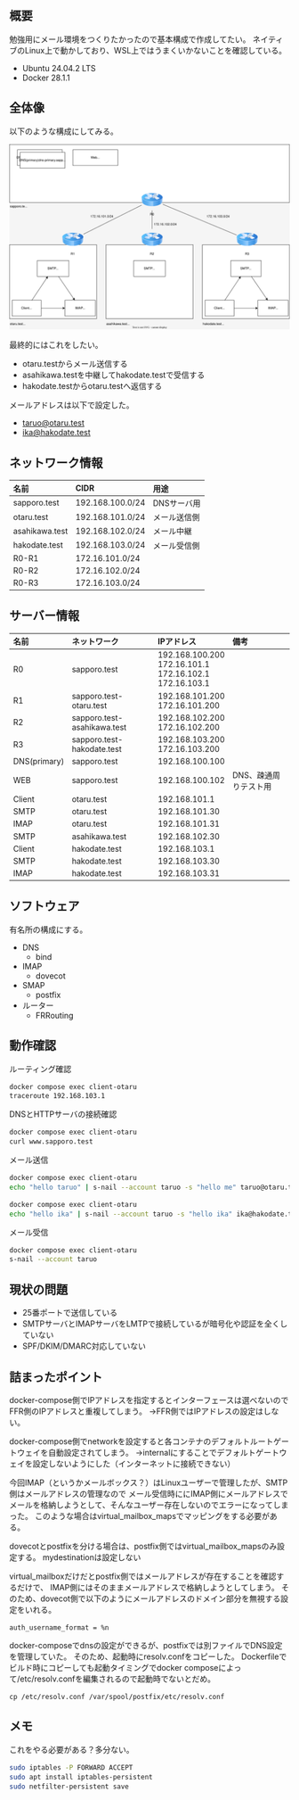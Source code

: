 ## 概要
勉強用にメール環境をつくりたかったので基本構成で作成してたい。
ネイティブのLinux上で動かしており、WSL上ではうまくいかないことを確認している。

- Ubuntu 24.04.2 LTS
- Docker 28.1.1

## 全体像
以下のような構成にしてみる。

![](docs/mail-local.drawio.svg)

最終的にはこれをしたい。

- otaru.testからメール送信する
- asahikawa.testを中継してhakodate.testで受信する
- hakodate.testからotaru.testへ返信する

メールアドレスは以下で設定した。

- taruo@otaru.test
- ika@hakodate.test

## ネットワーク情報

| 名前             | CIDR             | 用途      |
| :------------- | :--------------- | :------ |
| sapporo.test   | 192.168.100.0/24 | DNSサーバ用 |
| otaru.test     | 192.168.101.0/24 | メール送信側  |
| asahikawa.test | 192.168.102.0/24 | メール中継   |
| hakodate.test  | 192.168.103.0/24 | メール受信側  |
| R0-R1          | 172.16.101.0/24  |         |
| R0-R2          | 172.16.102.0/24  |         |
| R0-R3          | 172.16.103.0/24  |         |

## サーバー情報

| 名前           | ネットワーク                | IPアドレス                                                      | 備考                  |
|:---------------|:----------------------------|:----------------------------------------------------------------|:----------------------|
| R0             | sapporo.test                | 192.168.100.200<br>172.16.101.1<br>172.16.102.1<br>172.16.103.1 |                       |
| R1             | sapporo.test-otaru.test     | 192.168.101.200<br>172.16.101.200                               |                       |
| R2             | sapporo.test-asahikawa.test | 192.168.102.200<br>172.16.102.200                               |                       |
| R3             | sapporo.test-hakodate.test  | 192.168.103.200<br>172.16.103.200                               |                       |
| DNS(primary)   | sapporo.test                | 192.168.100.100                                                 |                       |
| WEB            | sapporo.test                | 192.168.100.102                                                 | DNS、疎通周りテスト用 |
| Client         | otaru.test                  | 192.168.101.1                                                   |                       |
| SMTP           | otaru.test                  | 192.168.101.30                                                  |                       |
| IMAP           | otaru.test                  | 192.168.101.31                                                  |                       |
| SMTP           | asahikawa.test              | 192.168.102.30                                                  |                       |
| Client         | hakodate.test               | 192.168.103.1                                                   |                       |
| SMTP           | hakodate.test               | 192.168.103.30                                                  |                       |
| IMAP           | hakodate.test               | 192.168.103.31                                                  |                       |

## ソフトウェア
有名所の構成にする。
- DNS
	- bind
- IMAP
	- dovecot
- SMAP
	- postfix
- ルーター
	- FRRouting

## 動作確認

ルーティング確認

```bash
docker compose exec client-otaru
traceroute 192.168.103.1
```

DNSとHTTPサーバの接続確認

```bash
docker compose exec client-otaru
curl www.sapporo.test
```

メール送信

```bash
docker compose exec client-otaru
echo "hello taruo" | s-nail --account taruo -s "hello me" taruo@otaru.test 
```

```bash
docker compose exec client-otaru
echo "hello ika" | s-nail --account taruo -s "hello ika" ika@hakodate.test
```

メール受信

```bash
docker compose exec client-otaru
s-nail --account taruo
```


## 現状の問題
- 25番ポートで送信している
- SMTPサーバとIMAPサーバをLMTPで接続しているが暗号化や認証を全くしていない
- SPF/DKIM/DMARC対応していない

## 詰まったポイント
docker-compose側でIPアドレスを指定するとインターフェースは選べないのでFFR側のIPアドレスと重複してしまう。
→FFR側ではIPアドレスの設定はしない。

docker-compose側でnetworkを設定すると各コンテナのデフォルトルートゲートウェイを自動設定されてしまう。
→internalにすることでデフォルトゲートウェイを設定しないようにした（インターネットに接続できない）

今回IMAP（というかメールボックス？）はLinuxユーザーで管理したが、SMTP側はメールアドレスの管理なので
メール受信時ににIMAP側にメールアドレスでメールを格納しようとして、そんなユーザー存在しないのでエラーになってしまった。
このような場合はvirtual_mailbox_mapsでマッピングをする必要がある。

dovecotとpostfixを分ける場合は、postfix側ではvirtual_mailbox_mapsのみ設定する。
mydestinationは設定しない

virtual_mailboxだけだとpostfix側ではメールアドレスが存在することを確認するだけで、
IMAP側にはそのままメールアドレスで格納しようとしてしまう。
そのため、dovecot側で以下のようにメールアドレスのドメイン部分を無視する設定をいれる。

```
auth_username_format = %n
```

docker-composeでdnsの設定ができるが、postfixでは別ファイルでDNS設定を管理していた。
そのため、起動時にresolv.confをコピーした。
Dockerfileでビルド時にコピーしても起動タイミングでdocker composeによって/etc/resolv.confを編集されるので起動時でないとだめ。

```
cp /etc/resolv.conf /var/spool/postfix/etc/resolv.conf
```


## メモ
これをやる必要がある？多分ない。

```bash
sudo iptables -P FORWARD ACCEPT
sudo apt install iptables-persistent
sudo netfilter-persistent save
```
